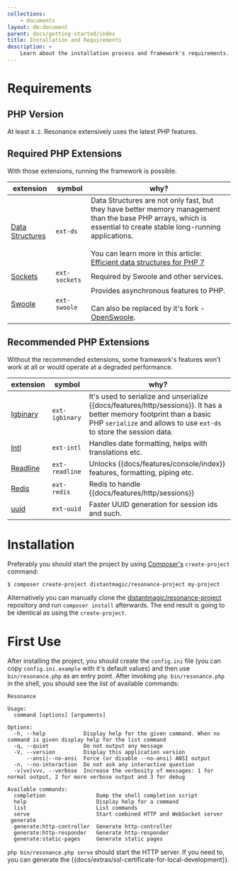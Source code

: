 ```yaml
---
collections: 
    - documents
layout: dm:document
parent: docs/getting-started/index
title: Installation and Requirements
description: >
    Learn about the installation process and framework's requirements.
---
```


# Requirements

## PHP Version

At least `8.2`. Resonance extensively uses the latest PHP features.

## Required PHP Extensions

With those extensions, running the framework is possible.

extension | symbol | why?
-|-|-
[Data Structures](https://www.php.net/manual/en/book.ds.php) | `ext-ds` | Data Structures are not only fast, but they have better memory management than the base PHP arrays, which is essential to create stable long-running applications.<br><br>You can learn more in this article: [Efficient data structures for PHP 7](https://medium.com/@rtheunissen/efficient-data-structures-for-php-7-9dda7af674cd)
[Sockets](https://www.php.net/manual/en/intro.sockets.php) | `ext-sockets` | Required by Swoole and other services.
[Swoole](https://www.swoole.com/) | `ext-swoole` | Provides asynchronous features to PHP.<br><br>Can also be replaced by it's fork - [OpenSwoole](https://openswoole.com/).

## Recommended PHP Extensions

Without the recommended extensions, some framework's features won't work at all 
or would operate at a degraded performance.

extension | symbol | why?
-|-|-
[Igbinary](https://www.php.net/manual/en/book.igbinary.php) | `ext-igbinary` | It's used to serialize and unserialize {{docs/features/http/sessions}}. It has a better memory footprint than a basic PHP `serialize` and allows to use `ext-ds` to store the session data.
[Intl](https://www.php.net/manual/en/book.intl.php) | `ext-intl` | Handles date formatting, helps with translations etc.
[Readline](https://www.php.net/manual/en/book.readline.php) | `ext-readline` | Unlocks {{docs/features/console/index}} features, formatting, piping etc.
[Redis](https://github.com/phpredis/phpredis) | `ext-redis` | Redis to handle {{docs/features/http/sessions}}
[uuid](https://pecl.php.net/package/uuid) | `ext-uuid` | Faster UUID generation for session ids and such.

# Installation

Preferably you should start the project by using 
[Composer's](https://getcomposer.org/) `create-project` command:

```shell
$ composer create-project distantmagic/resonance-project my-project
```

Alternatively you can manually clone the
[distantmagic/resonance-project](https://github.com/distantmagic/resonance-project)
repository and run `composer install` afterwards. The end result is going to be
identical as using the `create-project`.

# First Use

After installing the project, you should create the `config.ini` file 
(you can copy `config.ini.example` with it's default values) 
and then use `bin/resonance.php` as an entry 
point. After invoking `php bin/resonance.php` in the shell, you should see
the list of available commands:

```shell
Resonance

Usage:
  command [options] [arguments]

Options:
  -h, --help            Display help for the given command. When no command is given display help for the list command
  -q, --quiet           Do not output any message
  -V, --version         Display this application version
      --ansi|--no-ansi  Force (or disable --no-ansi) ANSI output
  -n, --no-interaction  Do not ask any interactive question
  -v|vv|vvv, --verbose  Increase the verbosity of messages: 1 for normal output, 2 for more verbose output and 3 for debug

Available commands:
  completion                Dump the shell completion script
  help                      Display help for a command
  list                      List commands
  serve                     Start combined HTTP and WebSocket server
 generate
  generate:http-controller  Generate http-controller
  generate:http-responder   Generate http-responder
  generate:static-pages     Generate static pages
```

`php bin/resonance.php serve` should start the HTTP server. If you need to, 
you can generate the {{docs/extras/ssl-certificate-for-local-development}}.

